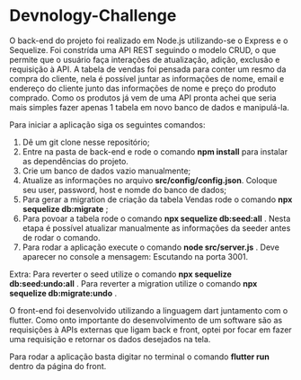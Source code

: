 # Devnology-Challenge
O back-end do projeto foi realizado em Node.js utilizando-se o Express e o Sequelize.
Foi constrída uma API REST seguindo o modelo CRUD, o que permite que o usuário faça interações de atualização, adição, exclusão e requisição à API.
A tabela de vendas foi pensada para conter um resmo da compra do cliente, nela é possível juntar as informações de nome, email e endereço do cliente junto das informações de nome e preço do produto comprado.
Como os produtos já vem de uma API pronta achei que seria mais simples fazer apenas 1 tabela em novo banco de dados e manipulá-la.

Para iniciar a aplicação siga os seguintes comandos:
1. Dê um git clone nesse repositório;
2. Entre na pasta de back-end e rode o comando **npm install** para instalar as dependências do projeto.
3. Crie um banco de dados vazio manualmente;
4. Atualize as informações no arquivo **src/config/config.json**. Coloque seu user, password, host e nomde do banco de dados;
5. Para gerar a migration de criação da tabela Vendas rode o comando **npx sequelize db:migrate** ;
6. Para povoar a tabela rode o comando **npx sequelize db:seed:all** . Nesta etapa é possível atualizar manualmente as informações da seeder antes de rodar o comando.
7. Para rodar a aplicação execute o comando **node src/server.js** . Deve aparecer no console a mensagem: Escutando na porta 3001.

 Extra: Para reverter o seed utilize o comando **npx sequelize db:seed:undo:all** .
  Para reverter a migration utilize o comando **npx sequelize db:migrate:undo** .


O front-end foi desenvolvido utilizando a linguagem dart juntamento com o flutter.
Como onto importante do desenvolvimento de um software são as requisições à APIs externas que ligam back e front, optei por focar em fazer uma requisição e retornar os dados desejados na tela.

Para rodar a aplicação basta digitar no terminal o comando **flutter run** dentro da página do front.
